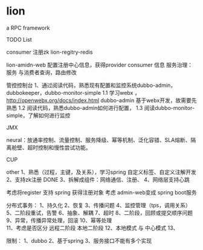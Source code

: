 # lion

a RPC framework
  
TODO List

consumer 注册zk 
lion-regitry-redis

lion-amidn-web 
配置注册中心信息，获得provider consumer 信息
服务治理：服务 与消费者查询，路由修改


管控控制台
1、通过阅读代码，熟悉现有配置和监控系统dubbo-admin， dubbokeeper，dubbo-monitor-simple
1.1 学习webx ，http://openwebx.org/docs/index.html
    dubbo-admin 基于webx开发，故需要先熟悉
1.2 阅读代码，熟悉dubbo-admin如何进行配置，
1.3 阅读dubbo-monitor-simple，了解如何进行监控    
     
JMX 

neural：放通率控制、流量控制、服务降级、幂等机制、泛化容错、SLA熔断、隔离舱壁、超时控制和慢性尝试功能。

CUP

other
1、熟悉（过程，主键，及关系），学习spring 自定义标签、自定义注解开发 
2、支持zk注册 DONE
3、拆解成组件：网络通信、注册、
4、网络层支持心跳


考虑将register 支持 spring 获得注册对象
考虑 admin-web变成 spring boot服务


分布式事务：
1、持久化
2、恢复
3、传播问题
4、监控管理（tps，调用关系）
5、二阶段重试，告警
6、抽象、解耦
7、超时
8、二阶段，回顾或提交顺序问题
9、异常，传播异常处理，回滚
10、幂等处理  
11、考虑是否区分 远程二阶段 本地二阶段
12、本地模式 与 中心模式
13、

限制：
1、dubbo 
2、基于spring
3、服务接口不能有多个实现










